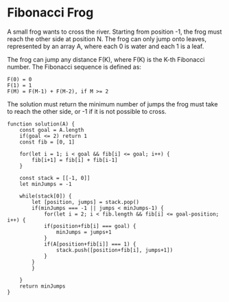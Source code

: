 # Fibonacci Frog

A small frog wants to cross the river. Starting from position -1, the frog must reach the other side at position N.
The frog can only jump onto leaves, represented by an array A, where each 0 is water and each 1 is a leaf.

The frog can jump any distance F(K), where F(K) is the K-th Fibonacci number.
The Fibonacci sequence is defined as:
```
F(0) = 0
F(1) = 1
F(M) = F(M-1) + F(M-2), if M >= 2
```

The solution must return the minimum number of jumps the frog must take to reach the other side, or -1 if it is not possible to cross.

```
function solution(A) {
    const goal = A.length
    if(goal <= 2) return 1
    const fib = [0, 1]

    for(let i = 1; i < goal && fib[i] <= goal; i++) {
        fib[i+1] = fib[i] + fib[i-1]
    }

    const stack = [[-1, 0]]
    let minJumps = -1

    while(stack[0]) {
        let [position, jumps] = stack.pop()
        if(minJumps === -1 || jumps < minJumps-1) {
            for(let i = 2; i < fib.length && fib[i] <= goal-position; i++) {
            if(position+fib[i] === goal) {
                minJumps = jumps+1 
            }
            if(A[position+fib[i]] === 1) {
                stack.push([position+fib[i], jumps+1])
            }
        }
        }
        
    }
    return minJumps
}
```
